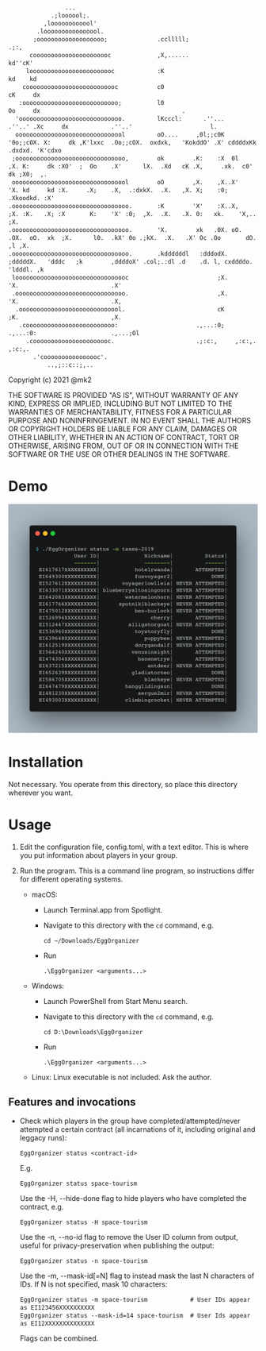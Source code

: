 

                    ...
                .;loooool;.
              ,loooooooooool'
            .loooooooooooooool.
           ;ooooooooooooooooooo;              .cclllll;                         .;:,
          coooooooooooooooooooooc             ,X,......                        kd''cK'
         loooooooooooooooooooooooc            :K                              kd    kd
        coooooooooooooooooooooooooc           c0                             cK     dx
       :ooooooooooooooooooooooooooo;          l0                             Oo     dx                                        .
      'ooooooooooooooooooooooooooooo.         lKcccl:      .''...    .''..' .Xc     dx            .''..'                      l.
      ooooooooooooooooooooooooooooool         oO....     ,0l;;c0K  '0o;;cOX. X:     dk ,K'lxxc  .Oo;;cOX.  oxdxk,   'KokddO' .X' cddddxKk   .dxdxd. 'K'cdxo
     ;ooooooooooooooooooooooooooooooo,        ok        .K:    :X  0l    ,X. K:     dk :XO'  ;  Oo    .X'      lX.  .Xd   cK .X,     .xk.  c0'   dk ;X0;  ,.
     ooooooooooooooooooooooooooooooool        oO        ,X.    ,X..X'    'X. kd     kd :X.     .X;    .X,  .:dxkX.  .X.   ,X. X;    :0;   .Xkoodkd. :X'
    .ooooooooooooooooooooooooooooooooo.       :K        'X'    :X..X,    ;X. :K.   .X; :X       K:    'X' :0;  ,X.  .X.   .X. 0:   xk.    'X,..     ;X.
    .ooooooooooooooooooooooooooooooooo.       'X.        xk   .0X. oO.  .OX.  oO.  xk  ;X.      l0.  .kX' 0o .;kX.  .X.   .X' Oc .Oo       dO.   ,l ,X.
    .ooooooooooooooooooooooooooooooooo.       .kddddddl   :dddodX.  ;dddddX.   'dddc   ;k        ,ddddoX' .col;.:dl .d    .d. l, cxddddo.   'ldddl. ,k
     loooooooooooooooooooooooooooooooc                         ;X.       'X.                          .X'
     .ooooooooooooooooooooooooooooooo.                         ,X.       'X.                          .X,
      .ooooooooooooooooooooooooooool.                          cK        ;K.                          ,X.
       .cooooooooooooooooooooooooo:                      .,...:0;  .,...:0:                     .,...;Ol
         .coooooooooooooooooooooc.                       .;:c:,     ,:c:,.                       ,:c:,.
           .'coooooooooooooooc'.
               ..,;::c::;,..


Copyright (c) 2021 @mk2

THE SOFTWARE IS PROVIDED "AS IS", WITHOUT WARRANTY OF ANY KIND, EXPRESS OR
IMPLIED, INCLUDING BUT NOT LIMITED TO THE WARRANTIES OF MERCHANTABILITY,
FITNESS FOR A PARTICULAR PURPOSE AND NONINFRINGEMENT. IN NO EVENT SHALL THE
AUTHORS OR COPYRIGHT HOLDERS BE LIABLE FOR ANY CLAIM, DAMAGES OR OTHER
LIABILITY, WHETHER IN AN ACTION OF CONTRACT, TORT OR OTHERWISE, ARISING FROM,
OUT OF OR IN CONNECTION WITH THE SOFTWARE OR THE USE OR OTHER DEALINGS IN THE
SOFTWARE.

<!-- begin demo -->

Demo
====

<img width="656" src="demo.png" alt="demo">

<!-- end demo -->

Installation
============

Not necessary. You operate from this directory, so place this directory wherever you want.


Usage
=====

1. Edit the configuration file, config.toml, with a text editor. This is where you put information about players in your group.

2. Run the program. This is a command line program, so instructions differ for different operating systems.

   - macOS:

     - Launch Terminal.app from Spotlight.

     - Navigate to this directory with the `cd` command, e.g.

           cd ~/Downloads/EggOrganizer

     - Run

           .\EggOrganizer <arguments...>

   - Windows:

     - Launch PowerShell from Start Menu search.

     - Navigate to this directory with the `cd` command, e.g.

           cd D:\Downloads\EggOrganizer

     - Run

           .\EggOrganizer <arguments...>

   - Linux: Linux executable is not included. Ask the author.

Features and invocations
------------------------

- Check which players in the group have completed/attempted/never attempted a certain contract (all incarnations of it, including original and leggacy runs):

      EggOrganizer status <contract-id>

  E.g.

      EggOrganizer status space-tourism

  Use the -H, --hide-done flag to hide players who have completed the contract, e.g.

      EggOrganizer status -H space-tourism

  Use the -n, --no-id flag to remove the User ID column from output, useful for privacy-preservation when publishing the output:

      EggOrganizer status -n space-tourism

  Use the -m, --mask-id[=N] flag to instead mask the last N characters of IDs. If N is not specified, mask 10 characters:

      EggOrganizer status -m space-tourism            # User IDs appear as EI123456XXXXXXXXXX
      EggOrganizer status --mask-id=14 space-tourism  # User Ids appear as EI12XXXXXXXXXXXXXX

  Flags can be combined.

